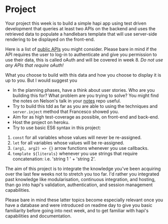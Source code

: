 # Project

Your project this week is to build a simple hapi app using test driven development that queries at least two APIs on the backend and uses the retrieved data to populate a handlebars template that will use server-side rendering to be displayed on the front-end.

Here is a list of [public APIs](https://github.com/toddmotto/public-apis) you might consider. Please bare in mind if the API requires the user to log-in to authenticate and give you permission to use their data, this is called oAuth and will be covered in week 8. *Do not use any APIs that require oAuth!*

What you choose to build with this data and how you choose to display it is up to you. But I would suggest you

* In the planning phases, have a think about user stories. Who are you building this for? What problem are you trying to solve? You might find the notes on Nelson's talk in your [notes](https://github.com/FAC9/notes/tree/master/week5/nelson-workshop) repo useful.
* Try to build this tdd as far as you are able to using the techniques and `server.inject` method that Francesco showed you.
* Aim for as high test-coverage as possible, on front-end and back-end.
* Host the project on heroku.
* Try to use basic ES6 syntax in this project:
1. `const` for all variables whose values will never be re-assigned.
2. `let` for all variables whose values will be re-assigned.
3. `(arg1, arg2) => {}` arrow functions whenever you use callbacks.
4. `template ${literals}` whenever you use strings that require concatenation: i.e. 'string 1 ' + 'string 2'.

The aim of this project is to integrate the knowledge you've been acquiring over the last few weeks not to stretch you too far. I'd rather you integrated past knowledge like modularisation, continuous integration, and hosting, than go into hapi's validation, authentication, and session management capabilities.

Please bare in mind these latter topics become especially relevant once you have a database and were introduced on readme day to give you basic familiarity before going into next week, and to get familiar with hapi's capabilities and documentation.

